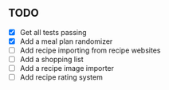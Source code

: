 ## TODO

- [x] Get all tests passing
- [x] Add a meal plan randomizer
- [ ] Add recipe importing from recipe websites
- [ ] Add a shopping list
- [ ] Add a recipe image importer
- [ ] Add recipe rating system